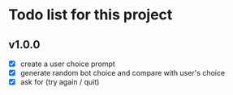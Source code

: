 # Todo list for this project

## v1.0.0

* [x] create a user choice prompt 
* [x] generate random bot choice and compare with user's choice
* [x] ask for (try again / quit)
